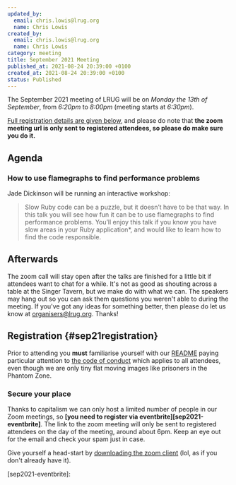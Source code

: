 ```yaml
---
updated_by:
  email: chris.lowis@lrug.org
  name: Chris Lowis
created_by:
  email: chris.lowis@lrug.org
  name: Chris Lowis
category: meeting
title: September 2021 Meeting
published_at: 2021-08-24 20:39:00 +0100
created_at: 2021-08-24 20:39:00 +0100
status: Published
---
```


The September 2021 meeting of LRUG will be on _Monday the 13th of September_,
from _6:20pm_ to _8:00pm_ (meeting starts at _6:30pm_).

[Full registration details are given below](#sep21registration), and please do
note that **the zoom meeting url is only sent to registered attendees, so please
do make sure you do it.**

## Agenda

### How to use flamegraphs to find performance problems

Jade Dickinson will be running an interactive workshop:

> Slow Ruby code can be a puzzle, but it doesn’t have to be that way. In this
> talk you will see how fun it can be to use flamegraphs to find performance
> problems. You’ll enjoy this talk if you know you have slow areas in your
> Ruby application\*, and would like to learn how to find the code responsible.

## Afterwards

The zoom call will stay open after the talks are finished for a little bit if
attendees want to chat for a while. It's not as good as shouting across a table
at the Singer Tavern, but we make do with what we can. The speakers may hang out
so you can ask them questions you weren't able to during the meeting. If you've
got any ideas for something better, then please do let us know at
[organisers@lrug.org](mailto:organisers@lrug.org). Thanks!

## Registration {#sep21registration}

Prior to attending you **must** familiarise yourself with our
[README](http://readme.lrug.org/) paying particular attention to [the code of
conduct](http://readme.lrug.org/#code-of-conduct) which applies to all
attendees, even though we are only tiny flat moving images like prisoners in the
Phantom Zone.

### Secure your place

Thanks to capitalism we can only host a limited number of people in our Zoom
meetings, so **[you need to register via eventbrite][sep2021-eventbrite]**. The
link to the zoom meeting will only be sent to registered attendees on the day of
the meeting, around about 6pm. Keep an eye out for the email and check your spam
just in case.

Give yourself a head-start by [downloading the zoom
client](https://zoom.us/support/download) (lol, as if you don't already have it).

[sep2021-eventbrite]:
